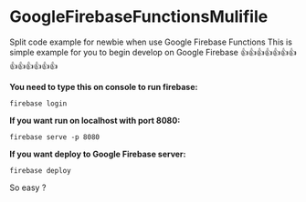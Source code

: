 # GoogleFirebaseFunctionsMulifile
Split code example for newbie when use Google Firebase Functions
This is simple example for you to begin develop on Google Firebase
:+1::+1::+1::+1::+1::+1::+1::+1::+1::+1::+1::+1::+1:

**You need to type this on console to run firebase:**
```
firebase login
```
**If you want run on localhost with port 8080:**
```
firebase serve -p 8080
```
**If you want deploy to Google Firebase server:**
```
firebase deploy
```

So easy ?


